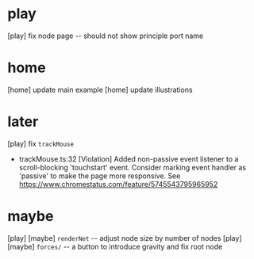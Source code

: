 # play

[play] fix node page -- should not show principle port name

# home

[home] update main example
[home] update illustrations

# later

[play] fix `trackMouse`

- trackMouse.ts:32 [Violation] Added non-passive event listener to a scroll-blocking 'touchstart' event. Consider marking event handler as 'passive' to make the page more responsive. See https://www.chromestatus.com/feature/5745543795965952

# maybe

[play] [maybe] `renderNet` -- adjust node size by number of nodes
[play] [maybe] `forces/` -- a button to introduce gravity and fix root node
